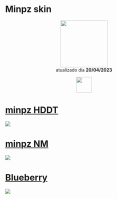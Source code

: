 # Minpz skin

<p align="center">
   <a href="https://osu.ppy.sh/users/10159709">
    <img src="https://a.ppy.sh/10159709"
         width="150"
         height="150">
   </a>
<br>
  atualizado dia
  <b> 20/04/2023 </b>
</p>
   <p align="center">
   <a href="https://twitter.com/Minpzzz">
  <img src="https://i.imgur.com/PUQ5uWf.png" 
       width="50" 
       height="50"></a>
   <br>
   </p>


# [minpz HDDT](https://github.com/Yumiih/Skins/raw/main/minpz/minpz_dthd_rafis_edit.osk)
[![](https://cdn.discordapp.com/attachments/1088562913729589258/1098751057066197092/screenshot384.jpg)](https://github.com/Yumiih/Skins/raw/main/minpz/minpz_dthd_rafis_edit.osk)

# [minpz NM](https://github.com/Yumiih/Skins/raw/main/minpz/-_Minpz_Mix_1.0.osk)
[![](https://cdn.discordapp.com/attachments/1052716407546183744/1098755221766803518/screenshot389.jpg)](https://github.com/Yumiih/Skins/raw/main/minpz/minpz_dthd_rafis_edit.osk)

# [Blueberry](https://github.com/Yumiih/Skins/raw/main/minpz/Blueberry.osk)
[![](https://cdn.discordapp.com/attachments/1052716407546183744/1098755246676779028/screenshot392.jpg)](https://github.com/Yumiih/Skins/raw/main/minpz/Blueberry.osk)
